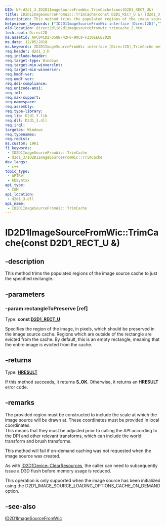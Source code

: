 ```yaml
---
UID: NF:d2d1_3.ID2D1ImageSourceFromWic.TrimCache(constD2D1_RECT_U&)
title: ID2D1ImageSourceFromWic::TrimCache(const D2D1_RECT_U &) (d2d1_3.h)
description: This method trims the populated regions of the image source cache to just the specified rectangle.
helpviewer_keywords: ["ID2D1ImageSourceFromWic interface [Direct2D]","TrimCache method","ID2D1ImageSourceFromWic.TrimCache","ID2D1ImageSourceFromWic.TrimCache(const D2D1_RECT_U &)","ID2D1ImageSourceFromWic::TrimCache","ID2D1ImageSourceFromWic::TrimCache(const D2D1_RECT_U &)","TrimCache","TrimCache method [Direct2D]","TrimCache method [Direct2D]","ID2D1ImageSourceFromWic interface","d2d1_3/ID2D1ImageSourceFromWic::TrimCache","direct2d.id2d1imagesourcefromwic_trimcache_2"]
old-location: direct2d\id2d1imagesourcefromwic_trimcache_2.htm
tech.root: Direct2D
ms.assetid: AAC04CD2-D59B-42F0-90C9-F230EECE2028
ms.date: 12/05/2018
ms.keywords: ID2D1ImageSourceFromWic interface [Direct2D],TrimCache method, ID2D1ImageSourceFromWic.TrimCache, ID2D1ImageSourceFromWic.TrimCache(const D2D1_RECT_U &), ID2D1ImageSourceFromWic::TrimCache, ID2D1ImageSourceFromWic::TrimCache(const D2D1_RECT_U &), TrimCache, TrimCache method [Direct2D], TrimCache method [Direct2D],ID2D1ImageSourceFromWic interface, d2d1_3/ID2D1ImageSourceFromWic::TrimCache, direct2d.id2d1imagesourcefromwic_trimcache_2
req.header: d2d1_3.h
req.include-header: 
req.target-type: Windows
req.target-min-winverclnt: 
req.target-min-winversvr: 
req.kmdf-ver: 
req.umdf-ver: 
req.ddi-compliance: 
req.unicode-ansi: 
req.idl: 
req.max-support: 
req.namespace: 
req.assembly: 
req.type-library: 
req.lib: D2d1_3.lib
req.dll: D2d1_3.dll
req.irql: 
targetos: Windows
req.typenames: 
req.redist: 
ms.custom: 19H1
f1_keywords:
 - ID2D1ImageSourceFromWic::TrimCache
 - d2d1_3/ID2D1ImageSourceFromWic::TrimCache
dev_langs:
 - c++
topic_type:
 - APIRef
 - kbSyntax
api_type:
 - COM
api_location:
 - d2d1_3.dll
api_name:
 - ID2D1ImageSourceFromWic::TrimCache
---
```


# ID2D1ImageSourceFromWic::TrimCache(const D2D1_RECT_U &)


## -description

This method trims the populated regions of the image source cache to just the specified rectangle.

## -parameters

### -param rectangleToPreserve [ref]

Type: <b>const <a href="/windows/desktop/Direct2D/d2d1-rect-u">D2D1_RECT_U</a></b>

Specifies the region of the image, in pixels, which should be preserved in the image source cache. 
          Regions which are outside of the rectangle are evicted from the cache. By default, this is an empty rectangle, 
          meaning that the entire image is evicted from the cache.

## -returns

Type: <b><a href="/windows/win32/com/structure-of-com-error-codes">HRESULT</a></b>

If this method succeeds, it returns <b xmlns:loc="http://microsoft.com/wdcml/l10n">S_OK</b>. Otherwise, it returns an <b xmlns:loc="http://microsoft.com/wdcml/l10n">HRESULT</b> error code.

## -remarks

The provided region must be constructed to include the scale at which the image source will be drawn at.  These coordinates must be provided in local coordinates.  
      This means that they must be adjusted prior to calling the API according to the DPI and other relevant transforms, which can include the world transform and brush transforms.

This method will fail if on-demand caching was not requested when the image source was created.

As with <a href="/windows/desktop/api/d2d1_1/nf-d2d1_1-id2d1device-clearresources">ID2D1Device::ClearResources</a>, the caller can need to subsequently issue a D3D flush before memory usage is reduced.

This operation is only supported when the image source has been initialized using the D2D1_IMAGE_SOURCE_LOADING_OPTIONS_CACHE_ON_DEMAND option.

## -see-also

<a href="/windows/desktop/api/d2d1_3/nn-d2d1_3-id2d1imagesourcefromwic">ID2D1ImageSourceFromWic</a>

